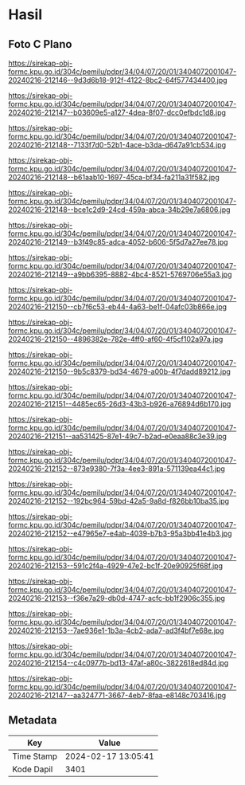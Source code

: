 # Hasil

## Foto C Plano

https://sirekap-obj-formc.kpu.go.id/304c/pemilu/pdpr/34/04/07/20/01/3404072001047-20240216-212146--9d3d6b18-912f-4122-8bc2-64f577434400.jpg

https://sirekap-obj-formc.kpu.go.id/304c/pemilu/pdpr/34/04/07/20/01/3404072001047-20240216-212147--b03609e5-a127-4dea-8f07-dcc0efbdc1d8.jpg

https://sirekap-obj-formc.kpu.go.id/304c/pemilu/pdpr/34/04/07/20/01/3404072001047-20240216-212148--7133f7d0-52b1-4ace-b3da-d647a91cb534.jpg

https://sirekap-obj-formc.kpu.go.id/304c/pemilu/pdpr/34/04/07/20/01/3404072001047-20240216-212148--b61aab10-1697-45ca-bf34-fa211a31f582.jpg

https://sirekap-obj-formc.kpu.go.id/304c/pemilu/pdpr/34/04/07/20/01/3404072001047-20240216-212148--bce1c2d9-24cd-459a-abca-34b29e7a6806.jpg

https://sirekap-obj-formc.kpu.go.id/304c/pemilu/pdpr/34/04/07/20/01/3404072001047-20240216-212149--b3f49c85-adca-4052-b606-5f5d7a27ee78.jpg

https://sirekap-obj-formc.kpu.go.id/304c/pemilu/pdpr/34/04/07/20/01/3404072001047-20240216-212149--a9bb6395-8882-4bc4-8521-5769706e55a3.jpg

https://sirekap-obj-formc.kpu.go.id/304c/pemilu/pdpr/34/04/07/20/01/3404072001047-20240216-212150--cb7f6c53-eb44-4a63-be1f-04afc03b866e.jpg

https://sirekap-obj-formc.kpu.go.id/304c/pemilu/pdpr/34/04/07/20/01/3404072001047-20240216-212150--4896382e-782e-4ff0-af60-4f5cf102a97a.jpg

https://sirekap-obj-formc.kpu.go.id/304c/pemilu/pdpr/34/04/07/20/01/3404072001047-20240216-212150--9b5c8379-bd34-4679-a00b-4f7dadd89212.jpg

https://sirekap-obj-formc.kpu.go.id/304c/pemilu/pdpr/34/04/07/20/01/3404072001047-20240216-212151--4485ec65-26d3-43b3-b926-a76894d6b170.jpg

https://sirekap-obj-formc.kpu.go.id/304c/pemilu/pdpr/34/04/07/20/01/3404072001047-20240216-212151--aa531425-87e1-49c7-b2ad-e0eaa88c3e39.jpg

https://sirekap-obj-formc.kpu.go.id/304c/pemilu/pdpr/34/04/07/20/01/3404072001047-20240216-212152--873e9380-7f3a-4ee3-891a-571139ea44c1.jpg

https://sirekap-obj-formc.kpu.go.id/304c/pemilu/pdpr/34/04/07/20/01/3404072001047-20240216-212152--192bc964-59bd-42a5-9a8d-f826bb10ba35.jpg

https://sirekap-obj-formc.kpu.go.id/304c/pemilu/pdpr/34/04/07/20/01/3404072001047-20240216-212152--e47965e7-e4ab-4039-b7b3-95a3bb41e4b3.jpg

https://sirekap-obj-formc.kpu.go.id/304c/pemilu/pdpr/34/04/07/20/01/3404072001047-20240216-212153--591c2f4a-4929-47e2-bc1f-20e90925f68f.jpg

https://sirekap-obj-formc.kpu.go.id/304c/pemilu/pdpr/34/04/07/20/01/3404072001047-20240216-212153--f36e7a29-db0d-4747-acfc-bb1f2906c355.jpg

https://sirekap-obj-formc.kpu.go.id/304c/pemilu/pdpr/34/04/07/20/01/3404072001047-20240216-212153--7ae936e1-1b3a-4cb2-ada7-ad3f4bf7e68e.jpg

https://sirekap-obj-formc.kpu.go.id/304c/pemilu/pdpr/34/04/07/20/01/3404072001047-20240216-212154--c4c0977b-bd13-47af-a80c-3822618ed84d.jpg

https://sirekap-obj-formc.kpu.go.id/304c/pemilu/pdpr/34/04/07/20/01/3404072001047-20240216-212147--aa324771-3667-4eb7-8faa-e8148c703416.jpg


## Metadata

| Key        | Value               |
| ---------- | ------------------- |
| Time Stamp | 2024-02-17 13:05:41 |
| Kode Dapil | 3401                |



